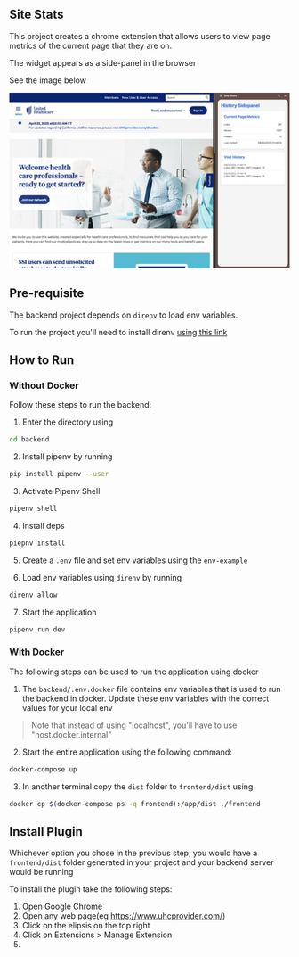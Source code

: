## Site Stats
This project creates a chrome extension that allows users to view page metrics of the current page that they are on. 

The widget appears as a side-panel in the browser

See the image below

![alt text](/project-demo.png)


## Pre-requisite

The backend project depends on `direnv` to load env variables. 

To run the project you'll need to install direnv [using this link](https://direnv.net/docs/installation.html) 



## How to Run

### Without Docker

Follow these steps to run the backend:
1. Enter the directory using 
```bash
cd backend
```

2. Install pipenv by running 

```bash
pip install pipenv --user
```

3. Activate Pipenv Shell 
```bash 
pipenv shell
```

4. Install deps
```bash
piepnv install 
```

5. Create a `.env` file and set env variables using the `env-example`

6. Load env variables using `direnv` by running 

```bash
direnv allow
```

7. Start the application

```bash
pipenv run dev
```

### With  Docker

The following steps can be used to run the application using docker

1. The `backend/.env.docker` file contains env variables that is used to run the backend in docker.
Update these env variables with the correct values for your local env

> Note that instead of using "localhost", you'll have to use "host.docker.internal"

2. Start the entire application using the following command:
```bash
docker-compose up
```

3. In another terminal copy the `dist` folder to `frontend/dist` using 

```bash
docker cp $(docker-compose ps -q frontend):/app/dist ./frontend
```

## Install Plugin
Whichever option you chose in the previous step, you would have a `frontend/dist` folder generated in your project  and your backend server would be running 

To install the plugin take the following steps:
1. Open Google Chrome
2. Open any web page(eg https://www.uhcprovider.com/)
3. Click on the elipsis on the top right 
4. Click on Extensions > Manage Extension
5. 

